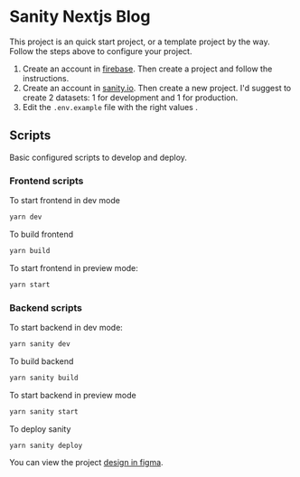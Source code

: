 
# Sanity Nextjs Blog

This project is an quick start project, or a template project by the way. Follow the steps above to configure your project.

1. Create an account in [firebase](https://firebase.google.com/). Then create a project and follow the instructions.
2. Create an account in [sanity.io](https://www.sanity.io/). Then create a new project. I'd suggest to create 2 datasets: 1 for development and 1 for production.
3. Edit the ```.env.example``` file with the right values .

## Scripts

Basic configured scripts to develop and deploy.

### Frontend scripts

To start frontend in dev mode
```bash
yarn dev
```

To build frontend
```bash
yarn build
```

To start frontend in preview mode:
```bash
yarn start
```

### Backend scripts

To start backend in dev mode:
```bash
yarn sanity dev
```

To build backend
```bash
yarn sanity build
```

To start backend in preview mode
```bash
yarn sanity start
```

To deploy sanity
```bash
yarn sanity deploy
```

You can view the project [design in figma](https://www.figma.com/file/qHCAHKB9CWTXUULL22RJI5/dev-site?node-id=26%3A590&t=b5NkCyn2PNmIQFK8-1).
